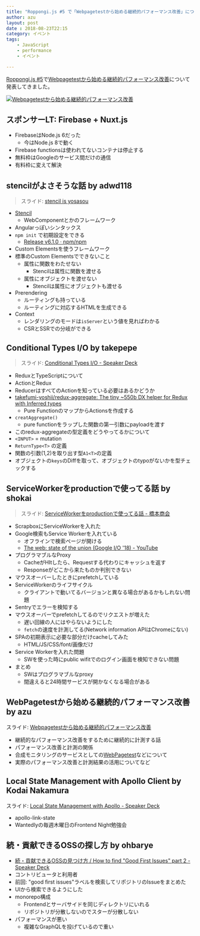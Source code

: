 ```yaml
---
title: "Roppongi.js #5 で「Webpagetestから始める継続的パフォーマンス改善」について話してきた"
author: azu
layout: post
date : 2018-08-23T22:15
category: イベント
tags:
    - JavaScript
    - performance
    - イベント

---
```


[Roppongi.js #5](https://roppongi-js.connpass.com/event/95936/)で[Webpagetestから始める継続的パフォーマンス改善](http://azu.github.io/slide/2018/roppongijs/webpagetest-performance.html)について発表してきました。

[![Webpagetestから始める継続的パフォーマンス改善](https://efcl.info/wp-content/uploads/2018/08/23-1535030051.png)](http://azu.github.io/slide/2018/roppongijs/webpagetest-performance.html)

## スポンサーLT: Firebase + Nuxt.js

- FirebaseはNode.js 6だった
    - 今はNode.js 8で動く
- Firebase functionsは使われてないコンテナは停止する
- 無料枠はGoogleのサービス間だけの通信
- 有料枠に変えて解決

## stencilがよさそうな話 by adwd118

> スライド: [stencil is yosasou](https://slides.com/adwd/stencil_is_yosasou#/)

- [Stencil](https://stenciljs.com/)
    - WebComponentとかのフレームワーク
- Angularっぽいシンタックス
- `npm init` で初期設定をできる
    - [Release v6.1.0 · npm/npm](https://github.com/npm/npm/releases/tag/v6.1.0)
- Custom Elementsを使うフレームワーク
- 標準のCustom Elementsでできないこと
    - 属性に関数をわたせない
        - Stencilは属性に関数を渡せる
    - 属性にオブジェクトを渡せない
        - Stencilは属性にオブジェクトも渡せる
- Prerendering
    - ルーティングも持っている
    - ルーティングに対応するHTMLを生成できる
- Context
    - レンダリングのモードは`isServer`という値を見ればわかる
    - CSRとSSRでの分岐ができる

## Conditional Types I/O by takepepe

> スライド: [Conditional Types I/O - Speaker Deck](https://speakerdeck.com/takefumiyoshii/o-1)

- ReduxとTypeScriptについて
- ActionとRedux
- ReducerはすべてのActionを知っている必要はあるかどうか
- [takefumi-yoshii/redux-aggregate: The tiny ~550b DX helper for Redux with Inferred types](https://github.com/takefumi-yoshii/redux-aggregate)
    - Pure FunctionのマップからActionsを作成する
- `creatAggregate()`
    - pure functionをラップした関数の第一引数にpayloadを渡す
- このredux-aggregateの型定義をどうやってるかについて
- `<INPUT>` = mutation
- `ReturnType<T>` の定義
- 関数の引数(1,2)を取り出す型`A1<T>`の定義
- オブジェクトの`keys`のDiffを取って、オブジェクトのtypoがないかを型チェックする

## ServiceWorkerをproductionで使ってる話 by shokai

> スライド: [ServiceWorkerをproductionで使ってる話 - 橋本商会](https://t.co/nT9SvhXFB7)

- ScrapboxにServiceWorkerを入れた
- Google検索もService Workerを入れている
    - オフラインで検索ページが開ける
    - [The web: state of the union (Google I/O '18) - YouTube](https://www.youtube.com/watch?v=Ay-mdLMDtbs)
- プログラマブルなProxy
    - CacheがHItしたら、Requestする代わりにキャッシュを返す
    - Responseがどこから来たものか判別できない
- マウスオーバーしたときにprefetchしている
- ServiceWorkerのライフサイクル
    - クライアントで動いてるバージョンと異なる場合があるかもしれない問題
- Sentryでエラーを検知する
- マウスオーバーでprefetchしてるのでリクエストが増えた
    - 遅い回線の人にはやらないようにした
    - `fetch`の速度を計測してる(Network information APIはChromeにない)
- SPAの初期表示に必要な部分だけcacheしてみた
    - HTML/JS/CSS/font/画像だけ
- Service Workerを入れた問題
    - SWを使った時にpublic wifitでのログイン画面を検知できない問題
- まとめ
    - SWはプログラマブルなproxy
    - 間違えると24時間サービスが開かなくなる場合がある

## WebPagetestから始める継続的パフォーマンス改善 by azu

スライド: [Webpagetestから始める継続的パフォーマンス改善](http://azu.github.io/slide/2018/roppongijs/webpagetest-performance.html)

- 継続的なパフォーマンス改善をするために継続的に計測する話
- パフォーマンス改善と計測の関係
- 合成モニタリングのサービスとしての[WebPagetest](https://www.webpagetest.org/)などについて
- 実際のパフォーマンス改善と計測結果の活用についてなど

## Local State Management with Apollo Client by Kodai Nakamura

スライド: [Local State Management with Apollo - Speaker Deck](https://speakerdeck.com/kdnk/local-state-management-with-apollo)

- apollo-link-state
- Wantedlyの毎週木曜日のFrontend Night勉強会

## 続・貢献できるOSSの探し方 by ohbarye

- [続・貢献できるOSSの見つけ方 / How to find "Good First Issues" part 2 - Speaker Deck](https://speakerdeck.com/ohbarye/how-to-find-good-first-issues-part-2)
- コントリビュータと利用者
- 前回: "good first issues"ラベルを検索してリポジトリのIssueをまとめた
- UIから検索できるようにした
- monorepo構成
    - Frontendとサーバサイドを同じディレクトリにいれる
    - リポジトリが分散しないのでスターが分散しない
- パフォーマンスが悪い
    - 複雑なGraphQLを投げているので重い
